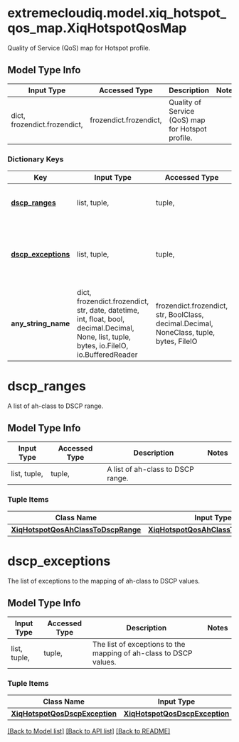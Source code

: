 # extremecloudiq.model.xiq_hotspot_qos_map.XiqHotspotQosMap

Quality of Service (QoS) map for Hotspot profile.

## Model Type Info
Input Type | Accessed Type | Description | Notes
------------ | ------------- | ------------- | -------------
dict, frozendict.frozendict,  | frozendict.frozendict,  | Quality of Service (QoS) map for Hotspot profile. | 

### Dictionary Keys
Key | Input Type | Accessed Type | Description | Notes
------------ | ------------- | ------------- | ------------- | -------------
**[dscp_ranges](#dscp_ranges)** | list, tuple,  | tuple,  | A list of ah-class to DSCP range. | [optional] 
**[dscp_exceptions](#dscp_exceptions)** | list, tuple,  | tuple,  | The list of exceptions to the mapping of ah-class to DSCP values. | [optional] 
**any_string_name** | dict, frozendict.frozendict, str, date, datetime, int, float, bool, decimal.Decimal, None, list, tuple, bytes, io.FileIO, io.BufferedReader | frozendict.frozendict, str, BoolClass, decimal.Decimal, NoneClass, tuple, bytes, FileIO | any string name can be used but the value must be the correct type | [optional]

# dscp_ranges

A list of ah-class to DSCP range.

## Model Type Info
Input Type | Accessed Type | Description | Notes
------------ | ------------- | ------------- | -------------
list, tuple,  | tuple,  | A list of ah-class to DSCP range. | 

### Tuple Items
Class Name | Input Type | Accessed Type | Description | Notes
------------- | ------------- | ------------- | ------------- | -------------
[**XiqHotspotQosAhClassToDscpRange**](XiqHotspotQosAhClassToDscpRange.md) | [**XiqHotspotQosAhClassToDscpRange**](XiqHotspotQosAhClassToDscpRange.md) | [**XiqHotspotQosAhClassToDscpRange**](XiqHotspotQosAhClassToDscpRange.md) |  | 

# dscp_exceptions

The list of exceptions to the mapping of ah-class to DSCP values.

## Model Type Info
Input Type | Accessed Type | Description | Notes
------------ | ------------- | ------------- | -------------
list, tuple,  | tuple,  | The list of exceptions to the mapping of ah-class to DSCP values. | 

### Tuple Items
Class Name | Input Type | Accessed Type | Description | Notes
------------- | ------------- | ------------- | ------------- | -------------
[**XiqHotspotQosDscpException**](XiqHotspotQosDscpException.md) | [**XiqHotspotQosDscpException**](XiqHotspotQosDscpException.md) | [**XiqHotspotQosDscpException**](XiqHotspotQosDscpException.md) |  | 

[[Back to Model list]](../../README.md#documentation-for-models) [[Back to API list]](../../README.md#documentation-for-api-endpoints) [[Back to README]](../../README.md)

